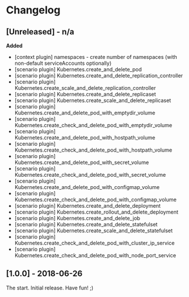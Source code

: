 # Changelog

<!-- 
  Changelogs are for humans, not machines. The end users of Rally project are
  human beings who care about what's is changing, why and how it affects them.
  Please leave these notes as much as possible human oriented.

  Each release can use the next sections:
   - **Added** for new features.
   - **Changed** for changes in existing functionality.
   - **Deprecated** for soon-to-be removed features/plugins.
   - **Removed** for now removed features/plugins.
   - **Fixed** for any bug fixes.

  Release notes for existing releases are MUTABLE! If there is something that
  was missed or can be improved, feel free to change it!
 
-->

## [Unreleased] - n/a

**Added**

* [context plugin] namespaces - create number of namespaces (with
  non-default serviceAccounts optionally)
* [scenario plugin] Kubernetes.create_and_delete_pod
* [scenario plugin] Kubernetes.create_and_delete_replication_controller
* [scenario plugin] Kubernetes.create_scale_and_delete_replication_controller
* [scenario plugin] Kubernetes.create_and_delete_replicaset
* [scenario plugin] Kubernetes.create_scale_and_delete_replicaset
* [scenario plugin] Kubernetes.create_and_delete_pod_with_emptydir_volume
* [scenario plugin] Kubernetes.create_check_and_delete_pod_with_emptydir_volume
* [scenario plugin] Kubernetes.create_and_delete_pod_with_hostpath_volume
* [scenario plugin] Kubernetes.create_check_and_delete_pod_with_hostpath_volume
* [scenario plugin] Kubernetes.create_and_delete_pod_with_secret_volume
* [scenario plugin] Kubernetes.create_check_and_delete_pod_with_secret_volume
* [scenario plugin] Kubernetes.create_and_delete_pod_with_configmap_volume
* [scenario plugin] Kubernetes.create_check_and_delete_pod_with_configmap_volume
* [scenario plugin] Kubernetes.create_and_delete_deployment
* [scenario plugin] Kubernetes.create_rollout_and_delete_deployment
* [scenario plugin] Kubernetes.create_and_delete_job
* [scenario plugin] Kubernetes.create_and_delete_statefulset
* [scenario plugin] Kubernetes.create_scale_and_delete_statefulset
* [scenario plugin] Kubernetes.create_check_and_delete_pod_with_cluster_ip_service
* [scenario plugin] Kubernetes.create_check_and_delete_pod_with_node_port_service

## [1.0.0] - 2018-06-26

The start. Initial release. Have fun! ;)
